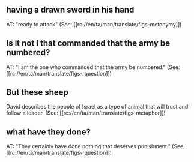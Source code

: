 ## having a drawn sword in his hand ##

AT: "ready to attack" (See: [[rc://en/ta/man/translate/figs-metonymy]])

## Is it not I that commanded that the army be numbered? ##

AT: "I am the one who commanded that the army be numbered." (See: [[rc://en/ta/man/translate/figs-rquestion]])

## But these sheep ##

David describes the people of Israel as a type of animal that will trust and follow a leader. (See: [[rc://en/ta/man/translate/figs-metaphor]])

## what have they done? ##

AT: "They certainly have done nothing that deserves punishment." (See: [[rc://en/ta/man/translate/figs-rquestion]])
